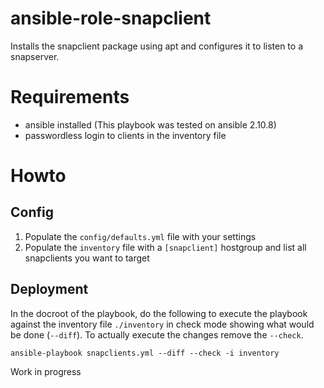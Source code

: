 # ansible-role-snapclient

Installs the snapclient package using apt and configures it to listen to a snapserver.

# Requirements
- ansible installed (This playbook was tested on ansible 2.10.8)
- passwordless login to clients in the inventory file

# Howto
## Config
1) Populate the `config/defaults.yml` file with your settings
2) Populate the `inventory` file with a `[snapclient]` hostgroup and list all snapclients you want to target

## Deployment
In the docroot of the playbook, do the following to execute the playbook against the inventory file `./inventory` in check mode showing what would be done (`--diff`).
To actually execute the changes remove the `--check`.
```
ansible-playbook snapclients.yml --diff --check -i inventory
```

Work in progress
